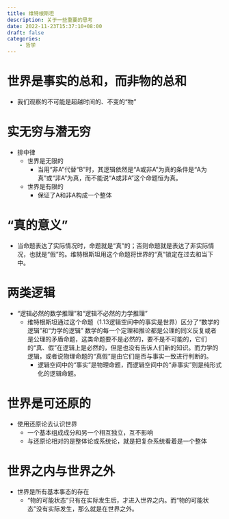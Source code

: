 ```yaml
---
title: 维特根斯坦
description: 关于一些重要的思考
date: 2022-11-23T15:37:10+08:00
draft: false
categories:
    - 哲学
---
```






# 世界是事实的总和，而非物的总和
- 我们观察的不可能是超越时间的、不变的“物”

# 实无穷与潜无穷
- 排中律
  - 世界是无限的
      - 当用“非A”代替“B”时，其逻辑依然是“A或非A”为真的条件是“A为真”或“非A”为真，而不能说“A或非A”这个命题恒为真。
  - 世界是有限的
      - 保证了A和非A构成一个整体

# “真的意义”
- 当命题表达了实际情况时，命题就是“真”的；否则命题就是表达了非实际情况，也就是“假”的。维特根斯坦用这个命题将世界的“真”锁定在过去和当下中。

# 两类逻辑
- “逻辑必然的数学推理”和“逻辑不必然的力学推理”
  - 维特根斯坦通过这个命题（1.13逻辑空间中的事实是世界）区分了“数学的逻辑”和“力学的逻辑”
  数学的每一个定理和推论都是公理的同义反复或者是公理的矛盾命题，这类命题要不是必然的，要不是不可能的，它们的“真、假”在逻辑上是必然的，但是也没有告诉人们新的知识。而力学的逻辑，或者说物理命题的“真假”是由它们是否与事实一致进行判断的。
    - 逻辑空间中的“事实”是物理命题，而逻辑空间中的“非事实”则是纯形式化的逻辑命题。

# 世界是可还原的
- 使用还原论去认识世界
  - 一个基本组成成分和另一个相互独立，互不影响
  - 与还原论相对的是整体论或系统论，就是把复杂系统看着是一个整体

# 世界之内与世界之外
- 世界是所有基本事态的存在
  - “物的可能状态”只有在实际发生后，才进入世界之内。而“物的可能状态”没有实际发生，那么就是在世界之外。

